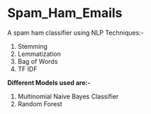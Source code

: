 # Spam_Ham_Emails
A spam ham classifier using NLP Techniques:-
1)  Stemming
2)  Lemmatization
3)  Bag of Words
4)  TF IDF

**Different Models used are:-**
1)  Multinomial Naive Bayes Classifier
2)  Random Forest 





